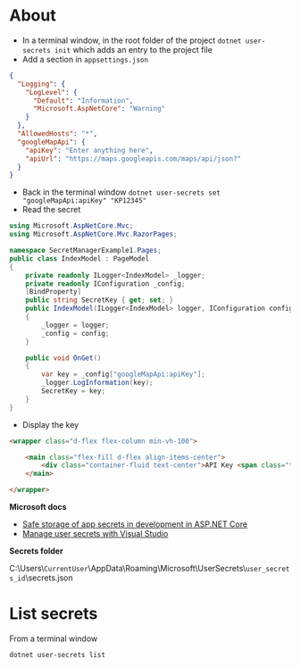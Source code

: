 ﻿# About

- In a terminal window, in the root folder of the project `dotnet user-secrets init` which adds an entry to the project file
- Add a section in `appsettings.json`

```json
{
  "Logging": {
    "LogLevel": {
      "Default": "Information",
      "Microsoft.AspNetCore": "Warning"
    }
  },
  "AllowedHosts": "*",
  "googleMapApi": {
    "apiKey": "Enter anything here",
    "apiUrl": "https://maps.googleapis.com/maps/api/json?"
  }
}
```

- Back in the terminal window `dotnet user-secrets set "googleMapApi:apiKey" "KP12345"`
- Read the secret

```csharp
using Microsoft.AspNetCore.Mvc;
using Microsoft.AspNetCore.Mvc.RazorPages;

namespace SecretManagerExample1.Pages;
public class IndexModel : PageModel
{
    private readonly ILogger<IndexModel> _logger;
    private readonly IConfiguration _config;
    [BindProperty]
    public string SecretKey { get; set; }
    public IndexModel(ILogger<IndexModel> logger, IConfiguration config)
    {
        _logger = logger;
        _config = config;
    }

    public void OnGet()
    {
        var key = _config["googleMapApi:apiKey"];
        _logger.LogInformation(key);
        SecretKey = key;
    }
}
```

- Display the key

```html
<wrapper class="d-flex flex-column min-vh-100">

    <main class="flex-fill d-flex align-items-center">
        <div class="container-fluid text-center">API Key <span class="text-info fw-bold">@Model.SecretKey</span> </div>
    </main>

</wrapper>
```

**Microsoft docs**

- [Safe storage of app secrets in development in ASP.NET Core](https://learn.microsoft.com/en-us/aspnet/core/security/app-secrets?view=aspnetcore-7.0&tabs=windows)
- [Manage user secrets with Visual Studio](https://learn.microsoft.com/en-us/aspnet/core/security/app-secrets?view=aspnetcore-7.0&tabs=windows#manage-user-secrets-with-visual-studio)

**Secrets folder**

C:\Users\\`CurrentUser`\AppData\Roaming\Microsoft\UserSecrets\\`user_secrets_id`\secrets.json

# List secrets

From a terminal window

```
dotnet user-secrets list
```